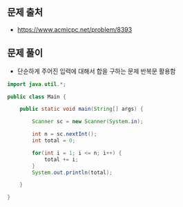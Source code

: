 ## 문제 출처
- https://www.acmicpc.net/problem/8393

## 문제 풀이
- 단순하게 주어진 입력에 대해서 합을 구하는 문제 반복문 활용함
```java
import java.util.*;

public class Main {

    public static void main(String[] args) {

        Scanner sc = new Scanner(System.in);

        int n = sc.nextInt();
        int total = 0;

        for(int i = 1; i <= n; i++) {
            total += i;
        }
        System.out.println(total);

    }

}
```